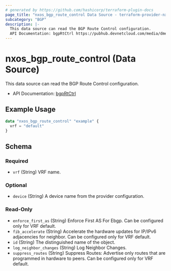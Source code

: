 ```yaml
---
# generated by https://github.com/hashicorp/terraform-plugin-docs
page_title: "nxos_bgp_route_control Data Source - terraform-provider-nxos"
subcategory: "BGP"
description: |-
  This data source can read the BGP Route Control configuration.
  API Documentation: bgpRtCtrl https://pubhub.devnetcloud.com/media/dme-docs-10-2-2/docs/Routing%20and%20Forwarding/bgp:RtCtrl/
---
```


# nxos_bgp_route_control (Data Source)

This data source can read the BGP Route Control configuration.

- API Documentation: [bgpRtCtrl](https://pubhub.devnetcloud.com/media/dme-docs-10-2-2/docs/Routing%20and%20Forwarding/bgp:RtCtrl/)

## Example Usage

```terraform
data "nxos_bgp_route_control" "example" {
  vrf = "default"
}
```

<!-- schema generated by tfplugindocs -->
## Schema

### Required

- `vrf` (String) VRF name.

### Optional

- `device` (String) A device name from the provider configuration.

### Read-Only

- `enforce_first_as` (String) Enforce First AS For Ebgp. Can be configured only for VRF default.
- `fib_accelerate` (String) Accelerate the hardware updates for IP/IPv6 adjacencies for neighbor. Can be configured only for VRF default.
- `id` (String) The distinguished name of the object.
- `log_neighbor_changes` (String) Log Neighbor Changes.
- `suppress_routes` (String) Suppress Routes: Advertise only routes that are programmed in hardware to peers. Can be configured only for VRF default.


